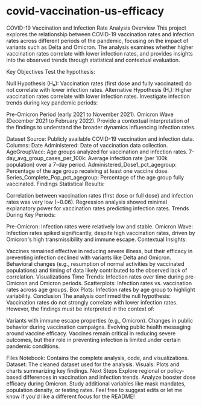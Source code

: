 # covid-vaccination-us-efficacy

COVID-19 Vaccination and Infection Rate Analysis
Overview
This project explores the relationship between COVID-19 vaccination rates and infection rates across different periods of the pandemic, focusing on the impact of variants such as Delta and Omicron. The analysis examines whether higher vaccination rates correlate with lower infection rates, and provides insights into the observed trends through statistical and contextual evaluation.

Key Objectives
Test the hypothesis:

Null Hypothesis (H₀): Vaccination rates (first dose and fully vaccinated) do not correlate with lower infection rates.
Alternative Hypothesis (H₁): Higher vaccination rates correlate with lower infection rates.
Investigate infection trends during key pandemic periods:

Pre-Omicron Period (early 2021 to November 2021).
Omicron Wave (December 2021 to February 2022).
Provide a contextual interpretation of the findings to understand the broader dynamics influencing infection rates.

Dataset
Source: Publicly available COVID-19 vaccination and infection data.
Columns:
Date Administered: Date of vaccination data collection.
AgeGroupVacc: Age groups analyzed for vaccination and infection rates.
7-day_avg_group_cases_per_100k: Average infection rate (per 100k population) over a 7-day period.
Administered_Dose1_pct_agegroup: Percentage of the age group receiving at least one vaccine dose.
Series_Complete_Pop_pct_agegroup: Percentage of the age group fully vaccinated.
Findings
Statistical Results:

Correlation between vaccination rates (first dose or full dose) and infection rates was very low (~0.06).
Regression analysis showed minimal explanatory power for vaccination rates predicting infection rates.
Trends During Key Periods:

Pre-Omicron: Infection rates were relatively low and stable.
Omicron Wave: Infection rates spiked significantly, despite high vaccination rates, driven by Omicron's high transmissibility and immune escape.
Contextual Insights:

Vaccines remained effective in reducing severe illness, but their efficacy in preventing infection declined with variants like Delta and Omicron.
Behavioral changes (e.g., resumption of normal activities by vaccinated populations) and timing of data likely contributed to the observed lack of correlation.
Visualizations
Time Trends:
Infection rates over time during pre-Omicron and Omicron periods.
Scatterplots:
Infection rates vs. vaccination rates across age groups.
Box Plots:
Infection rates by age group to highlight variability.
Conclusion
The analysis confirmed the null hypothesis: Vaccination rates do not strongly correlate with lower infection rates. However, the findings must be interpreted in the context of:

Variants with immune escape properties (e.g., Omicron).
Changes in public behavior during vaccination campaigns.
Evolving public health messaging around vaccine efficacy.
Vaccines remain critical in reducing severe outcomes, but their role in preventing infection is limited under certain pandemic conditions.

Files
Notebook: Contains the complete analysis, code, and visualizations.
Dataset: The cleaned dataset used for the analysis.
Visuals: Plots and charts summarizing key findings.
Next Steps
Explore regional or policy-based differences in vaccination and infection trends.
Analyze booster dose efficacy during Omicron.
Study additional variables like mask mandates, population density, or testing rates.
Feel free to suggest edits or let me know if you'd like a different focus for the README!
